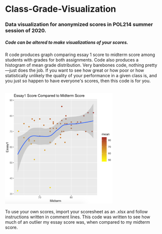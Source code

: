 # Class-Grade-Visualization
<h3>Data visualization for anonymized scores in POL214 summer session of 2020.</h3>
<h5>Code can be altered to make visualizations of your scores.</h5>
<p>R code produces graph comparing essay 1 score to midterm score among students with grades for both assignments. Code also produces a histogram of mean grade distribution. Very barebones code, nothing pretty—just does the job. If you want to see how great or how poor or how statistically unlikely the quality of your performance in a given class is, and you just so happen to have everyone's scores, then this code is for you.</p>
<br>

 <img src="https://github.com/skylarcheung/Class-Grade-Visualization/blob/master/graph.png" width="350" alt="graph of midterm VS essay1 scores">

<br>
<p>To use your own scores, import your scoresheet as an .xlsx and follow instructions written in comment lines. This code was written to see how much of an
outlier my essay score was, when compared to my midterm score.</p>


